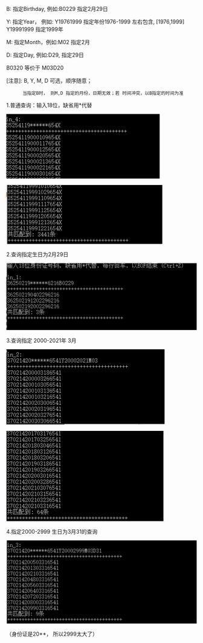 B: 指定Birthday, 例如:B0229 指定2月29日

Y: 指定Year，  例如: Y19761999 指定年份1976-1999  左右包含, [1976,1999]
                       Y19991999  指定1999年
                    
M: 指定Month，例如:M02 指定2月

D: 指定Day, 例如:D29, 指定29日

B0320 等价于 M03D20

[注意]: B, Y, M, D 可选，顺序随意；

          当指定B时， 则M,D 指定的月份，日期无效；若 时间冲突，以B指定的时间为准





1.普通查询：输入18位，缺省用*代替

![image-20210124113508762](README.assets/image-20210124113508762.png)

![image-20210124113531201](README.assets/image-20210124113531201.png)



2.查询指定生日为2月29日

![image-20210124113927500](README.assets/image-20210124113927500.png)



3.查询指定 2000-2021年 3月

![image-20210124113156360](README.assets/image-20210124113156360.png)

![image-20210124113637189](README.assets/image-20210124113637189.png)





4.指定2000-2999 生日为3月31的查询

![image-20210124113402189](README.assets/image-20210124113402189.png)

（身份证是20**， 所以2999太大了）
